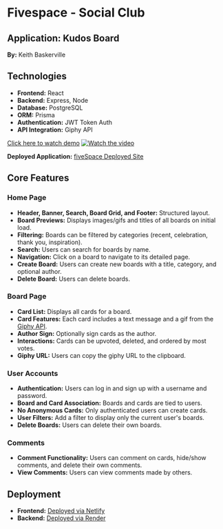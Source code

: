 # Fivespace - Social Club

## Application: Kudos Board
**By:** Keith Baskerville

## Technologies
- **Frontend:** React
- **Backend:** Express, Node
- **Database:** PostgreSQL
- **ORM:** Prisma
- **Authentication:** JWT Token Auth
- **API Integration:** Giphy API

[Click here to watch demo](https://fivespaces.netlify.app/assets/images/fivespaceDemo.mp4)
[![Watch the video](frontend/kudos-board-frontend/src/assets/images/fivespace.png)](frontend/kudos-board-frontend/src/assets/images/fivespaceDemo.mp4)

**Deployed Application:** [fiveSpace Deployed Site](https://fivespaces.netlify.app/)

## Core Features

### **Home Page**
- **Header, Banner, Search, Board Grid, and Footer:** Structured layout.
- **Board Previews:** Displays images/gifs and titles of all boards on initial load.
- **Filtering:** Boards can be filtered by categories (recent, celebration, thank you, inspiration).
- **Search:** Users can search for boards by name.
- **Navigation:** Click on a board to navigate to its detailed page.
- **Create Board:** Users can create new boards with a title, category, and optional author.
- **Delete Board:** Users can delete boards.

### **Board Page**
- **Card List:** Displays all cards for a board.
- **Card Features:** Each card includes a text message and a gif from the [Giphy API](https://developers.giphy.com/docs/api/).
- **Author Sign:** Optionally sign cards as the author.
- **Interactions:** Cards can be upvoted, deleted, and ordered by most votes.
- **Giphy URL:** Users can copy the giphy URL to the clipboard.

### **User Accounts**
- **Authentication:** Users can log in and sign up with a username and password.
- **Board and Card Association:** Boards and cards are tied to users.
- **No Anonymous Cards:** Only authenticated users can create cards.
- **User Filters:** Add a filter to display only the current user's boards.
- **Delete Boards:** Users can delete their own boards.

### **Comments**
- **Comment Functionality:** Users can comment on cards, hide/show comments, and delete their own comments.
- **View Comments:** Users can view comments made by others.

## Deployment
- **Frontend:** [Deployed via Netlify](https://fivespaces.netlify.app/)
- **Backend:** [Deployed via Render](https://five-7z6a.onrender.com/api/spaces)







